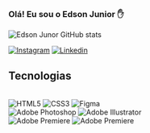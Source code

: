 ### Olá! Eu sou o Edson Junior ✋

![Edson Junor GitHub stats](https://github-readme-stats.vercel.app/api?username=edsondiasjunior&show_icons=true&theme=tokyonight)

[![Instagram](https://img.shields.io/badge/Instagram-E4405F?style=for-the-badge&logo=instagram&logoColor=white)](https://www.instagram.com/imjuniordesigner)
[![Linkedin](https://img.shields.io/badge/LinkedIn-0077B5?style=for-the-badge&logo=linkedin&logoColor=white)](https://www.linkedin.com/in/edsondiasjunior/)

## Tecnologias
<div style="display: line_block"><br>
    <img aliign="center" alt="HTML5"src="https://img.shields.io/badge/HTML5-E34F26?style=for-the-badge&logo=html5&logoColor=white" />
    <img aliign="center" alt="CSS3"src="https://img.shields.io/badge/CSS3-1572B6?style=for-the-badge&logo=css3&logoColor=white" />
    <img aliign="center" alt="Figma"src="https://img.shields.io/badge/Figma-F24E1E?style=for-the-badge&logo=figma&logoColor=white" /><br>
    <img aliign="center" alt="Adobe Photoshop"src="https://aleen42.github.io/badges/src/photoshop.svg" />
    <img aliign="center" alt="Adobe Illustrator"src="https://aleen42.github.io/badges/src/illustrator.svg" /> <br>
    <img aliign="center" alt="Adobe Premiere"src="https://aleen42.github.io/badges/src/premiere.svg" />
     <img aliign="center" alt="Adobe Premiere"src="https://aleen42.github.io/badges/src/after_effects.svg" />
    
  
   
    
<div>
